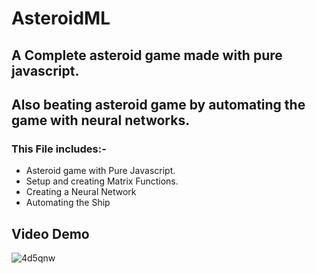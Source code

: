 # AsteroidML

 ## A Complete asteroid game made with pure javascript.

 ## Also beating asteroid game by automating the game with neural networks.

 ### This File includes:-
 
 - Asteroid game with Pure Javascript.
 - Setup and creating Matrix Functions.
 - Creating a Neural Network
 - Automating the Ship 
 
 ## Video Demo

![4d5qnw](https://user-images.githubusercontent.com/65122191/91641384-99a93b00-ea41-11ea-8054-5021885c6516.gif)

